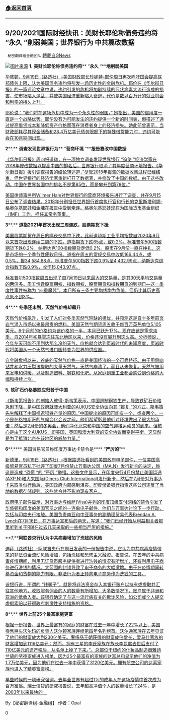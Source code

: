 ###  [:house:返回首頁](https://github.com/ourhimalayas/txt)
---


## 9/20/2021国际财经快讯：美财长耶伦称债务违约将 &#8220;永久 &#8220;削弱美国；世界银行为 中共篡改数据
` 秘密翻译组金融团队` [轉載自GNews](https://gnews.org/zh-hans/1544241/)

![](https://assets.gnews.org/wp-content/uploads/2021/09/图片1-64.png)[图片来源](https://thehill.com)
**1.** **美财长耶伦称债务违约将**** “****永久**** “****地削弱美国**

[华盛顿，9月19日（路透社）–美国财政部长珍妮特-耶伦周日再次呼吁国会提高联邦债务上限，认为美国债务违约将引发一场历史性的金融危机。耶伦在《华尔街日报》的一篇评论文章中说，违约引发的危机将加剧持续的冠状病毒大流行造成的损害，使市场陷入混乱，并使美国经济重新陷入衰退，代价是数以百万计的就业机会和利率的持久上升。](https://www.reuters.com/business/us-treasurys-yellen-debt-default-would-permanently-weaken-america-2021-09-19/)

[耶伦说：”我们将在这场危机中成为一个永久性的弱国，” 她指出，美国的信用度一直是一个战略优势。耶伦没有为可能发生的违约提供一个新的时间表，但描述了通过提高借贷成本和降低资产价格而落在消费者身上的经济损失。她此前曾表示，当财政部耗尽其现金储备和28.4万亿美元债务限额下的特殊借贷能力时，违约可能会在10月期间出现。](https://www.reuters.com/business/us-treasurys-yellen-debt-default-would-permanently-weaken-america-2021-09-19/)

**2****.** **调查发现世界银行为**** “****营商环境**** “****报告篡改中国数据**

[《华尔街日报》周四报道称，在一项独立调查发现世界银行 “迫使 “经济学家在2018年修改数据以提高中国的排名后，世界银行取消了其年度营商环境报告。《华尔街日报》援引调查报告的结论转述道，”尽管2018年报告的数据收集过程已经结束，但世界银行的经济学家重新打开了数据表，并修改了中国的数据。由于这些改动，中国在世界各国中的排名不是第85位，而是攀升到第78位。”](https://www.breitbart.com/asia/2021/09/17/probe-world-bank-fudged-china-data-doing-business-report/)

[美国律师事务所Wilmer Hale对世界银行的营商环境报告进行了调查，并在9月15日公布了调查结果。2018年分别担任世界银行首席执行官和行长的克里斯塔利娜-格奥尔基耶娃和金墉在报告中受到牵连。格奥尔基耶娃现在为国际货币基金组织（IMF）工作，担任其常务董事。](https://www.breitbart.com/asia/2021/09/17/probe-world-bank-fudged-china-data-doing-business-report/)

**3****.** **道指****2021****年首次出现三周连跌，股票期货下挫**

[美国股票期货在周日的隔夜交易中下跌，此前道琼斯工业平均指数自2020年9月以来首次出现连续三周的下跌。道指期货下跌65点，或0.2%。标准普尔500指数期货下跌0.2%，纳斯达克100指数期货走低0.2%。股市在9月份一直在挣扎，这是市场的一个季节性疲软月份。道指在周五的常规交易中收低166.44点，或0.5%，报34,584.88点。标准普尔500指数下跌0.9%至4,432.99点，纳斯达克综合指数下跌0.9%，收于15,043.97点。](https://www.cnbc.com/2021/09/19/stock-market-futures-open-to-close-news.html)

[标准普尔500指数周五出现了自7月19日以来最大的交易量，是其30天平均交易量的两倍多。周五恰逢股票期权、指数期权、股票期货和指数期货的到期日—这一季度性事件被称为 “四重魔咒”。本月所有三条主要均线均为负值，但仍比其历史高点低不到3%。](https://www.cnbc.com/2021/09/19/stock-market-futures-open-to-close-news.html)

**4****.** **冬季还未到，天然气价格却飙升**

[天然气价格飙升，引发了人们对冬季天然气短缺的担忧，并预测这是自十多年前页岩气涌入市场以来最昂贵的燃料。美国天然气期货周五收于每百万英热单位5.105美元。6个月前的价格约为该价格的一半，本月已跃升17%。现在应该是需求淡季，自2014年初暴雪冻住东北地区以来，价格还没有攀升到这么高。分析师说，今年冬天可能不用到达那么冷的天气，价格就会达到页岩时代的未知高度，页岩时代将美国从一个天然气进口国转变为世界的供应国。](https://www.wsj.com/articles/natural-gas-prices-surge-and-winter-is-still-months-away-11631986861?mod=hp_lead_pos1)

[自金融危机以来，谷底的天然气价格一直是美国经济的一个可靠特征。由于用侧向钻井和水力压裂法提取的大量天然气，天然气崩溃了，而且从未恢复。天然气被用来发电和供暖，以及制造塑料、钢铁和化肥。从家庭到重工业都会感受到价格的大幅和持续上涨。](https://www.wsj.com/articles/natural-gas-prices-surge-and-winter-is-still-months-away-11631986861?mod=hp_lead_pos1)

**5.** **铁矿石价格暴跌应归咎于中国**

[《斯韦策报告》的创始人彼得-斯韦策表示，中国遏制钢铁生产，导致铁矿石价格急剧下降，是中国政府就澳大利亚的AUKUS安全协议向其 “报复 “的方式。斯韦策先生解释了中国推迟钢铁产量的原因。”中国提出的原因可能有一个，或者两个，一个是在格拉斯哥的气候变化会议之前，他们希望彰显他们对环境做出了很大的承诺；然后是2月份的冬奥会，他们净化北京和中国的空气迎接运动员的到来。但核心是由于这个AUKUS，即美国、英国和澳大利亚的安全协议而变得平衡，这显然是为了抵消北京在该地区的威胁力量。”](https://www.skynews.com.au/business/markets/china-to-blame-for-iron-ore-price-crash/video/eae71445cd9126a1761b0fbe5a662269)

**6****.**** 美国贸易官员称印度万事达卡禁令是**** “****严厉的****“**

[新德里，9月19日（路透社）–根据路透社看到的美国政府电子邮件，一位美国高级贸易官员私下批评了印度7月份禁止万事达公司（MA.N）发行新卡的决定，称这是造成 “恐慌 “的 “严厉 “举措。这些文件显示，在印度央行4月份禁止美国运通(AXP.N)和大来国际(Diners Club International)发行新卡，然后在7月份对万事达卡采取类似行动后，美国政府内部感到沮丧。印度储备银行指责这些公司违反了当地的数据存储规则。这些禁令并不影响现有客户。](https://www.reuters.com/business/exclusive-us-trade-official-called-indias-mastercard-ban-draconian-emails-2021-09-19/)

[政府电子邮件显示，对万事达与维萨(Visa)并列的印度顶级支付网络的禁令引发了华盛顿和印度的美国官员之间的一连串电子邮件，他们与万事达讨论下一步行动，包括与印度央行接触。美国负责南亚和中亚事务的副助理贸易代表Brendan A. Lynch在7月16日，在万事达宣布后的两天，写道：”我们已经开始从利益相关者那里听到关于RBI在过去几天采取的一些相当严厉的措施。”](https://www.reuters.com/business/exclusive-us-trade-official-called-indias-mastercard-ban-draconian-emails-2021-09-19/)

**7.****阿联酋央行认为中共病毒增加了洗钱的风险**

[迪拜（路透社）–阿联酋央行在周日发表的一份报告中说，它认为中共病毒疫情带来的非法资金流动风险增加，包括洗钱和恐怖主义融资。报告说，在去年的中共病毒疫情期间，利用无证货币服务提供者进行洗钱的情况有所增加，还有利用电子商务进行洗钱的情况。大范围的封锁导致了电子商务的大幅激增。由于在疫情期间转移资金和货物的能力有限，非法行为者正转向电子商务作为洗钱的工具。](https://www.oann.com/uae-central-bank-sees-covid-19-increasing-money-laundering-risks/)

[该银行说，所谓的 “钱骡子”，就是将非法资金存入其银行账户以持有或提取并汇往其他地方，收取服务佣金的人的数量有所增加，大多数情况下，账户属于非洲和亚洲的低收入者。该银行确定了与这一流行病有关的欺诈风险，如公司或个人提交虚假索赔以获得政府刺激性支持措施的资格。](https://www.oann.com/uae-central-bank-sees-covid-19-increasing-money-laundering-risks/)

**8****.** **世界上前****25****个最富家庭更富**

[根据一份报告，世界上最富有的家庭的财富在过去一年中增长了22%以上，美国零售巨头沃尔玛的负责人沃尔顿家族连续第四年名列榜首。沃尔通家族在去年见证了他们的财富放大到230亿美元。奢侈品王朝获得的财富成倍增长，爱马仕家族的财富增加到1116亿美元；然而，拥有三星的李氏家族在族长李昆熙去世后支付了110亿美元的遗产税后，从名单上掉了下来。”。总部位于纽约的化妆品制造商雅诗兰黛的劳德家族进入榜单，因为25个最富有的家族的财富总和显示他们的净值为1.7万亿美元，因为他们在过去一年中获得了3120亿美元。拥有航空公司的达索家族也进入了精英富豪榜。](https://www.wionews.com/world/worlds-25-wealthiest-families-are-now-worth-17-trillion-grew-richer-in-one-year-414100)

[早些时候的一项研究强调，去年全世界有超过1%的成年人在这场疫情中首次成为百万富翁。瑞士信贷的研究报告说，去年超高净值个人的数量增长了24%，是2003年以来最快的。](https://www.wionews.com/world/worlds-25-wealthiest-families-are-now-worth-17-trillion-grew-richer-in-one-year-414100)

By【秘密翻译组-金融组】
作者：Opal

0
